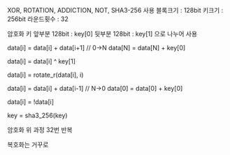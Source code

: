 XOR, ROTATION, ADDICTION, NOT, SHA3-256 사용
블록크기 : 128bit 키크기 : 256bit 라운드횟수 : 32

암호화 키 앞부분 128bit : key[0] 뒷부분 128bit : key[1] 으로 나누어 사용

data[i] = data[i] + data[i+1] // 0->N
data[N] = data[N] + key[0]

data[i] = data[i] ^ key[1]

data[i] = rotate_r(data[i], i)

data[i] = data[i] + data[i-1] // N->0
data[0] = data[0] + key[0]

data[i] = !data[i]

key = sha3_256(key)

암호화 위 과정 32번 반복

복호화는 거꾸로
